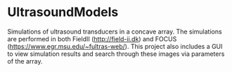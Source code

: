 # UltrasoundModels

Simulations of ultrasound transducers in a concave array. The simulations are performed in both FieldII (http://field-ii.dk) and FOCUS (https://www.egr.msu.edu/~fultras-web/). This project also includes a GUI to view simulation results and search through these images via parameters of the array. 
